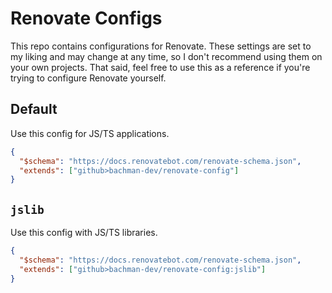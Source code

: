 # Renovate Configs

This repo contains configurations for Renovate. These settings are set to my liking and may change at any time, so I don't recommend using them on your own projects. That said, feel free to use this as a reference if you're trying to configure Renovate yourself.

## Default

Use this config for JS/TS applications.

```json
{
  "$schema": "https://docs.renovatebot.com/renovate-schema.json",
  "extends": ["github>bachman-dev/renovate-config"]
}
```

## `jslib`

Use this config with JS/TS libraries.

```json
{
  "$schema": "https://docs.renovatebot.com/renovate-schema.json",
  "extends": ["github>bachman-dev/renovate-config:jslib"]
}
```
